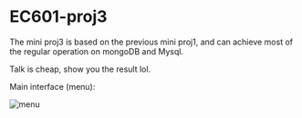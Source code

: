 # EC601-proj3
The mini proj3 is based on the previous mini proj1, and can achieve most of the regular operation on mongoDB and Mysql. 

Talk is cheap, show you the result lol.

Main interface (menu):

![menu](http://github.com/Yanzuwuu/EC601-proj1/images/1.png)




